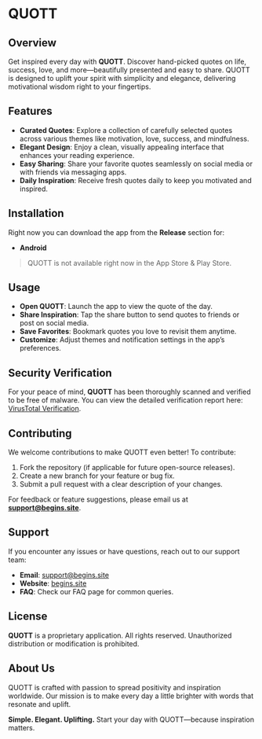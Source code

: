 # QUOTT

## Overview

Get inspired every day with **QUOTT**. Discover hand-picked quotes on life, success, love, and more—beautifully presented and easy to share. QUOTT is designed to uplift your spirit with simplicity and elegance, delivering motivational wisdom right to your fingertips.

## Features

* **Curated Quotes**: Explore a collection of carefully selected quotes across various themes like motivation, love, success, and mindfulness.
* **Elegant Design**: Enjoy a clean, visually appealing interface that enhances your reading experience.
* **Easy Sharing**: Share your favorite quotes seamlessly on social media or with friends via messaging apps.
* **Daily Inspiration**: Receive fresh quotes daily to keep you motivated and inspired.

## Installation

Right now you can download the app from the **Release** section for:

* **Android**

> QUOTT is not available right now in the App Store & Play Store.

## Usage

* **Open QUOTT**: Launch the app to view the quote of the day.
* **Share Inspiration**: Tap the share button to send quotes to friends or post on social media.
* **Save Favorites**: Bookmark quotes you love to revisit them anytime.
* **Customize**: Adjust themes and notification settings in the app’s preferences.


## **Security Verification**

For your peace of mind, **QUOTT** has been thoroughly scanned and verified to be free of malware. You can view the detailed verification report here: [VirusTotal Verification](https://www.virustotal.com/gui/file/f0a3f3933a5132590b157644d402380e3e8107892ff4f34ecdb80830d32d70eb/detection).


## Contributing

We welcome contributions to make QUOTT even better! To contribute:

1. Fork the repository (if applicable for future open-source releases).
2. Create a new branch for your feature or bug fix.
3. Submit a pull request with a clear description of your changes.

For feedback or feature suggestions, please email us at **[support@begins.site](mailto:support@begins.site)**.

## Support

If you encounter any issues or have questions, reach out to our support team:

* **Email**: [support@begins.site](mailto:support@begins.site)
* **Website**: [begins.site](https://begins.site)
* **FAQ**: Check our FAQ page for common queries.

## License

**QUOTT** is a proprietary application. All rights reserved. Unauthorized distribution or modification is prohibited.

## About Us

QUOTT is crafted with passion to spread positivity and inspiration worldwide. Our mission is to make every day a little brighter with words that resonate and uplift.

**Simple. Elegant. Uplifting.**
Start your day with QUOTT—because inspiration matters.
